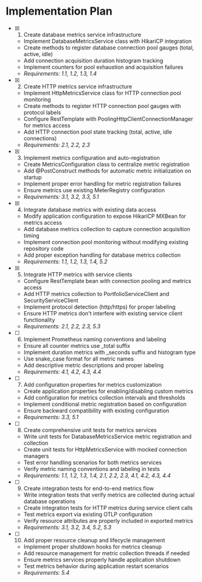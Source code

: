 # Implementation Plan

- [x] 1. Create database metrics service infrastructure
  - Implement DatabaseMetricsService class with HikariCP integration
  - Create methods to register database connection pool gauges (total, active, idle)
  - Add connection acquisition duration histogram tracking
  - Implement counters for pool exhaustion and acquisition failures
  - _Requirements: 1.1, 1.2, 1.3, 1.4_

- [x] 2. Create HTTP metrics service infrastructure
  - Implement HttpMetricsService class for HTTP connection pool monitoring
  - Create methods to register HTTP connection pool gauges with protocol labels
  - Configure RestTemplate with PoolingHttpClientConnectionManager for metrics access
  - Add HTTP connection pool state tracking (total, active, idle connections)
  - _Requirements: 2.1, 2.2, 2.3_

- [x] 3. Implement metrics configuration and auto-registration
  - Create MetricsConfiguration class to centralize metric registration
  - Add @PostConstruct methods for automatic metric initialization on startup
  - Implement proper error handling for metric registration failures
  - Ensure metrics use existing MeterRegistry configuration
  - _Requirements: 3.1, 3.2, 3.3, 5.1_

- [x] 4. Integrate database metrics with existing data access
  - Modify application configuration to expose HikariCP MXBean for metrics access
  - Add database metrics collection to capture connection acquisition timing
  - Implement connection pool monitoring without modifying existing repository code
  - Add proper exception handling for database metrics collection
  - _Requirements: 1.1, 1.2, 1.3, 1.4, 5.2_

- [x] 5. Integrate HTTP metrics with service clients
  - Configure RestTemplate bean with connection pooling and metrics access
  - Add HTTP metrics collection to PortfolioServiceClient and SecurityServiceClient
  - Implement protocol detection (http/https) for proper labeling
  - Ensure HTTP metrics don't interfere with existing service client functionality
  - _Requirements: 2.1, 2.2, 2.3, 5.3_

- [ ] 6. Implement Prometheus naming conventions and labeling
  - Ensure all counter metrics use _total suffix
  - Implement duration metrics with _seconds suffix and histogram type
  - Use snake_case format for all metric names
  - Add descriptive metric descriptions and proper labeling
  - _Requirements: 4.1, 4.2, 4.3, 4.4_

- [ ] 7. Add configuration properties for metrics customization
  - Create application properties for enabling/disabling custom metrics
  - Add configuration for metrics collection intervals and thresholds
  - Implement conditional metric registration based on configuration
  - Ensure backward compatibility with existing configuration
  - _Requirements: 3.3, 5.1_

- [ ] 8. Create comprehensive unit tests for metrics services
  - Write unit tests for DatabaseMetricsService metric registration and collection
  - Create unit tests for HttpMetricsService with mocked connection managers
  - Test error handling scenarios for both metrics services
  - Verify metric naming conventions and labeling in tests
  - _Requirements: 1.1, 1.2, 1.3, 1.4, 2.1, 2.2, 2.3, 4.1, 4.2, 4.3, 4.4_

- [ ] 9. Create integration tests for end-to-end metrics flow
  - Write integration tests that verify metrics are collected during actual database operations
  - Create integration tests for HTTP metrics during service client calls
  - Test metrics export via existing OTLP configuration
  - Verify resource attributes are properly included in exported metrics
  - _Requirements: 3.1, 3.2, 3.4, 5.2, 5.3_

- [ ] 10. Add proper resource cleanup and lifecycle management
  - Implement proper shutdown hooks for metrics cleanup
  - Add resource management for metric collection threads if needed
  - Ensure metrics services properly handle application shutdown
  - Test metrics behavior during application restart scenarios
  - _Requirements: 5.4_